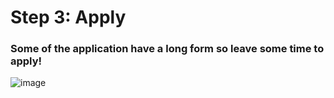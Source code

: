# Step 3: Apply 

### Some of the application have a long form so leave some time to apply! 

![image](https://pixabay.com/photos/hammer-books-law-court-lawyer-719066/)



